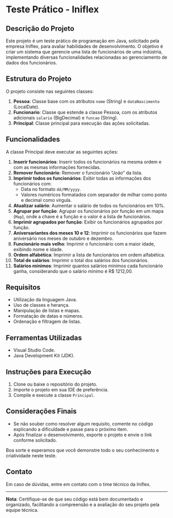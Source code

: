 # Teste Prático - Iniflex

## Descrição do Projeto

Este projeto é um teste prático de programação em Java, solicitado pela empresa Iniflex, para avaliar habilidades de desenvolvimento. O objetivo é criar um sistema que gerencie uma lista de funcionários de uma indústria, implementando diversas funcionalidades relacionadas ao gerenciamento de dados dos funcionários.

## Estrutura do Projeto

O projeto consiste nas seguintes classes:

1. **Pessoa**: Classe base com os atributos `nome` (String) e `dataNascimento` (LocalDate).
2. **Funcionario**: Classe que estende a classe Pessoa, com os atributos adicionais `salario` (BigDecimal) e `funcao` (String).
3. **Principal**: Classe principal para execução das ações solicitadas.

## Funcionalidades

A classe Principal deve executar as seguintes ações:

1. **Inserir funcionários**: Inserir todos os funcionários na mesma ordem e com as mesmas informações fornecidas.
2. **Remover funcionário**: Remover o funcionário “João” da lista.
3. **Imprimir todos os funcionários**: Exibir todas as informações dos funcionários com:
    - Data no formato `dd/MM/yyyy`.
    - Valores numéricos formatados com separador de milhar como ponto e decimal como vírgula.
4. **Atualizar salário**: Aumentar o salário de todos os funcionários em 10%.
5. **Agrupar por função**: Agrupar os funcionários por função em um mapa (`Map`), onde a chave é a função e o valor é a lista de funcionários.
6. **Imprimir agrupados por função**: Exibir os funcionários agrupados por função.
7. **Aniversariantes dos meses 10 e 12**: Imprimir os funcionários que fazem aniversário nos meses de outubro e dezembro.
8. **Funcionário mais velho**: Imprimir o funcionário com a maior idade, exibindo nome e idade.
9. **Ordem alfabética**: Imprimir a lista de funcionários em ordem alfabética.
10. **Total de salários**: Imprimir o total dos salários dos funcionários.
11. **Salários mínimos**: Imprimir quantos salários mínimos cada funcionário ganha, considerando que o salário mínimo é R$ 1212,00.

## Requisitos

- Utilização da linguagem Java.
- Uso de classes e herança.
- Manipulação de listas e mapas.
- Formatação de datas e números.
- Ordenação e filtragem de listas.

## Ferramentas Utilizadas

- Visual Studio Code.
- Java Development Kit (JDK).

## Instruções para Execução

1. Clone ou baixe o repositório do projeto.
2. Importe o projeto em sua IDE de preferência.
3. Compile e execute a classe `Principal`.

## Considerações Finais

- Se não souber como resolver algum requisito, comente no código explicando a dificuldade e passe para o próximo item.
- Após finalizar o desenvolvimento, exporte o projeto e envie o link conforme solicitado.

Boa sorte e esperamos que você demonstre todo o seu conhecimento e criatividade neste teste.

## Contato

Em caso de dúvidas, entre em contato com o time técnico da Iniflex.

---

**Nota**: Certifique-se de que seu código está bem documentado e organizado, facilitando a compreensão e a avaliação do seu projeto pela equipe técnica.
